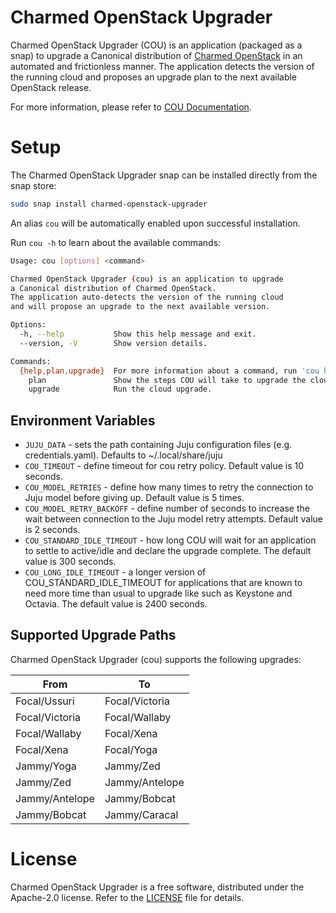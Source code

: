 # Charmed OpenStack Upgrader

Charmed OpenStack Upgrader (COU) is an application (packaged as a snap) to upgrade
a Canonical distribution of [Charmed OpenStack](https://ubuntu.com/openstack/docs/overview)
in an automated and frictionless manner. The application detects the version of the
running cloud and proposes an upgrade plan to the next available OpenStack release.

For more information, please refer to [COU Documentation](https://canonical-charmed-openstack-upgrader.readthedocs-hosted.com/).

# Setup

The Charmed OpenStack Upgrader snap can be installed directly from the snap store:

```bash
sudo snap install charmed-openstack-upgrader
```

An alias `cou` will be automatically enabled upon successful installation.

Run `cou -h` to learn about the available commands:

```bash
Usage: cou [options] <command>

Charmed OpenStack Upgrader (cou) is an application to upgrade
a Canonical distribution of Charmed OpenStack.
The application auto-detects the version of the running cloud
and will propose an upgrade to the next available version.

Options:
  -h, --help           Show this help message and exit.
  --version, -V        Show version details.

Commands:
  {help,plan,upgrade}  For more information about a command, run 'cou help <command>'.
    plan               Show the steps COU will take to upgrade the cloud to the next release.
    upgrade            Run the cloud upgrade.
```

## Environment Variables

- `JUJU_DATA` - sets the path containing Juju configuration files (e.g. credentials.yaml). Defaults to ~/.local/share/juju
- `COU_TIMEOUT` - define timeout for cou retry policy. Default value is 10 seconds.
- `COU_MODEL_RETRIES` - define how many times to retry the connection to Juju model before giving up. Default value is 5 times.
- `COU_MODEL_RETRY_BACKOFF` - define number of seconds to increase the wait between connection to the Juju model retry attempts. Default value is 2 seconds.
- `COU_STANDARD_IDLE_TIMEOUT` - how long COU will wait for an application to settle to active/idle and declare the upgrade complete. The default value is 300 seconds.
- `COU_LONG_IDLE_TIMEOUT` - a longer version of COU_STANDARD_IDLE_TIMEOUT for applications that are known to need more time than usual to upgrade like such as Keystone and Octavia. The default value is 2400 seconds.

## Supported Upgrade Paths

Charmed OpenStack Upgrader (cou) supports the following upgrades:

| From           | To             |
| -------------- | -------------- |
| Focal/Ussuri   | Focal/Victoria |
| Focal/Victoria | Focal/Wallaby  |
| Focal/Wallaby  | Focal/Xena     |
| Focal/Xena     | Focal/Yoga     |
| Jammy/Yoga     | Jammy/Zed      |
| Jammy/Zed      | Jammy/Antelope |
| Jammy/Antelope | Jammy/Bobcat   |
| Jammy/Bobcat   | Jammy/Caracal  |

# License
Charmed OpenStack Upgrader is a free software, distributed under the Apache-2.0 license. Refer to the
[LICENSE](https://github.com/canonical/snap-tempest/blob/main/LICENSE) file for details.
